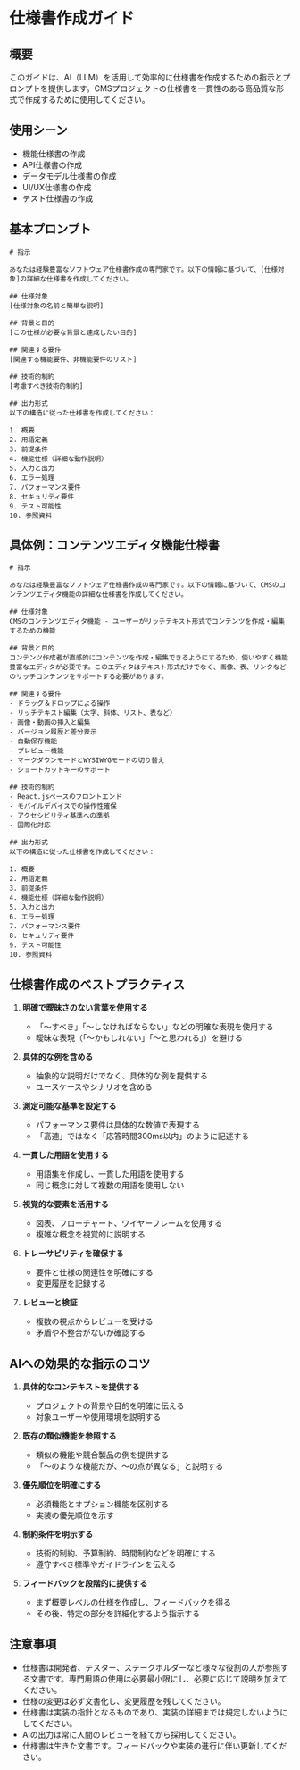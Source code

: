 # 仕様書作成ガイド

## 概要

このガイドは、AI（LLM）を活用して効率的に仕様書を作成するための指示とプロンプトを提供します。CMSプロジェクトの仕様書を一貫性のある高品質な形式で作成するために使用してください。

## 使用シーン

- 機能仕様書の作成
- API仕様書の作成
- データモデル仕様書の作成
- UI/UX仕様書の作成
- テスト仕様書の作成

## 基本プロンプト

```
# 指示

あなたは経験豊富なソフトウェア仕様書作成の専門家です。以下の情報に基づいて、[仕様対象]の詳細な仕様書を作成してください。

## 仕様対象
[仕様対象の名前と簡単な説明]

## 背景と目的
[この仕様が必要な背景と達成したい目的]

## 関連する要件
[関連する機能要件、非機能要件のリスト]

## 技術的制約
[考慮すべき技術的制約]

## 出力形式
以下の構造に従った仕様書を作成してください：

1. 概要
2. 用語定義
3. 前提条件
4. 機能仕様（詳細な動作説明）
5. 入力と出力
6. エラー処理
7. パフォーマンス要件
8. セキュリティ要件
9. テスト可能性
10. 参照資料
```

## 具体例：コンテンツエディタ機能仕様書

```
# 指示

あなたは経験豊富なソフトウェア仕様書作成の専門家です。以下の情報に基づいて、CMSのコンテンツエディタ機能の詳細な仕様書を作成してください。

## 仕様対象
CMSのコンテンツエディタ機能 - ユーザーがリッチテキスト形式でコンテンツを作成・編集するための機能

## 背景と目的
コンテンツ作成者が直感的にコンテンツを作成・編集できるようにするため、使いやすく機能豊富なエディタが必要です。このエディタはテキスト形式だけでなく、画像、表、リンクなどのリッチコンテンツをサポートする必要があります。

## 関連する要件
- ドラッグ＆ドロップによる操作
- リッチテキスト編集（太字、斜体、リスト、表など）
- 画像・動画の挿入と編集
- バージョン履歴と差分表示
- 自動保存機能
- プレビュー機能
- マークダウンモードとWYSIWYGモードの切り替え
- ショートカットキーのサポート

## 技術的制約
- React.jsベースのフロントエンド
- モバイルデバイスでの操作性確保
- アクセシビリティ基準への準拠
- 国際化対応

## 出力形式
以下の構造に従った仕様書を作成してください：

1. 概要
2. 用語定義
3. 前提条件
4. 機能仕様（詳細な動作説明）
5. 入力と出力
6. エラー処理
7. パフォーマンス要件
8. セキュリティ要件
9. テスト可能性
10. 参照資料
```

## 仕様書作成のベストプラクティス

1. **明確で曖昧さのない言葉を使用する**
   - 「～すべき」「～しなければならない」などの明確な表現を使用する
   - 曖昧な表現（「～かもしれない」「～と思われる」）を避ける

2. **具体的な例を含める**
   - 抽象的な説明だけでなく、具体的な例を提供する
   - ユースケースやシナリオを含める

3. **測定可能な基準を設定する**
   - パフォーマンス要件は具体的な数値で表現する
   - 「高速」ではなく「応答時間300ms以内」のように記述する

4. **一貫した用語を使用する**
   - 用語集を作成し、一貫した用語を使用する
   - 同じ概念に対して複数の用語を使用しない

5. **視覚的な要素を活用する**
   - 図表、フローチャート、ワイヤーフレームを使用する
   - 複雑な概念を視覚的に説明する

6. **トレーサビリティを確保する**
   - 要件と仕様の関連性を明確にする
   - 変更履歴を記録する

7. **レビューと検証**
   - 複数の視点からレビューを受ける
   - 矛盾や不整合がないか確認する

## AIへの効果的な指示のコツ

1. **具体的なコンテキストを提供する**
   - プロジェクトの背景や目的を明確に伝える
   - 対象ユーザーや使用環境を説明する

2. **既存の類似機能を参照する**
   - 類似の機能や競合製品の例を提供する
   - 「～のような機能だが、～の点が異なる」と説明する

3. **優先順位を明確にする**
   - 必須機能とオプション機能を区別する
   - 実装の優先順位を示す

4. **制約条件を明示する**
   - 技術的制約、予算制約、時間制約などを明確にする
   - 遵守すべき標準やガイドラインを伝える

5. **フィードバックを段階的に提供する**
   - まず概要レベルの仕様を作成し、フィードバックを得る
   - その後、特定の部分を詳細化するよう指示する

## 注意事項

- 仕様書は開発者、テスター、ステークホルダーなど様々な役割の人が参照する文書です。専門用語の使用は必要最小限にし、必要に応じて説明を加えてください。
- 仕様の変更は必ず文書化し、変更履歴を残してください。
- 仕様書は実装の指針となるものであり、実装の詳細までは規定しないようにしてください。
- AIの出力は常に人間のレビューを経てから採用してください。
- 仕様書は生きた文書です。フィードバックや実装の進行に伴い更新してください。
